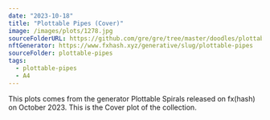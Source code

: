 ```yaml
---
date: "2023-10-18"
title: "Plottable Pipes (Cover)"
image: /images/plots/1278.jpg
sourceFolderURL: https://github.com/gre/gre/tree/master/doodles/plottable-pipes
nftGenerator: https://www.fxhash.xyz/generative/slug/plottable-pipes
sourceFolder: plottable-pipes
tags:
  - plottable-pipes
  - A4
---
```


This plots comes from the generator Plottable Spirals released on fx(hash) on October 2023. This is the Cover plot of the collection.